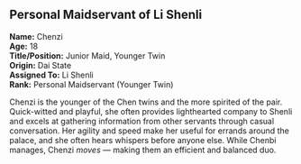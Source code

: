 ## Personal Maidservant of Li Shenli  
**Name:** Chenzi  
**Age:** 18  
**Title/Position:** Junior Maid, Younger Twin  
**Origin:** Dai State  
**Assigned To:** Li Shenli  
**Rank:** Personal Maidservant (Younger Twin)  

Chenzi is the younger of the Chen twins and the more spirited of the pair. Quick-witted and playful, she often provides lighthearted company to Shenli and excels at gathering information from other servants through casual conversation. Her agility and speed make her useful for errands around the palace, and she often hears whispers before anyone else. While Chenbi manages, Chenzi *moves* — making them an efficient and balanced duo.
